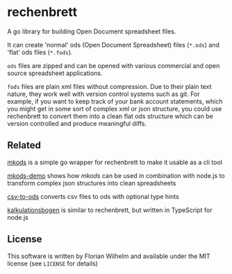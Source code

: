 <!--
SPDX-FileCopyrightText: 2025 Florian Wilhelm

SPDX-License-Identifier: MIT
-->

# rechenbrett

A go library for building Open Document spreadsheet files.

It can create 'normal' ods (Open Document Spreadsheet) files (`*.ods`) and 'flat' ods files (`*.fods`).

`ods` files are zipped and can be opened with various commercial and open source spreadsheet applications.

`fods` files are plain xml files without compression.
Due to their plain text nature, they work well with version control systems such as git.
For example, if you want to keep track of your bank account statements, which you might get in some sort of complex xml or json structure, you could use rechenbrett to convert them into a clean flat ods structure which can be version controlled and produce meaningful diffs.

## Related

[mkods](https://github.com/fwilhe2/mkods) is a simple go wrapper for rechenbrett to make it usable as a cli tool

[mkods-demo](https://github.com/fwilhe2/mkods-demo) shows how *mkods* can be used in combination with node.js to transform complex json structures into clean spreadsheets

[csv-to-ods](https://github.com/fwilhe2/csv-to-ods) converts csv files to ods with optional type hints

[kalkulationsbogen](https://github.com/fwilhe2/kalkulationsbogen) is similar to rechenbrett, but written in TypeScript for node.js

## License

This software is written by Florian Wilhelm and available under the MIT license (see `LICENSE` for details)
